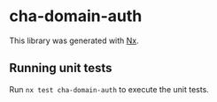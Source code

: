 # cha-domain-auth

This library was generated with [Nx](https://nx.dev).

## Running unit tests

Run `nx test cha-domain-auth` to execute the unit tests.
